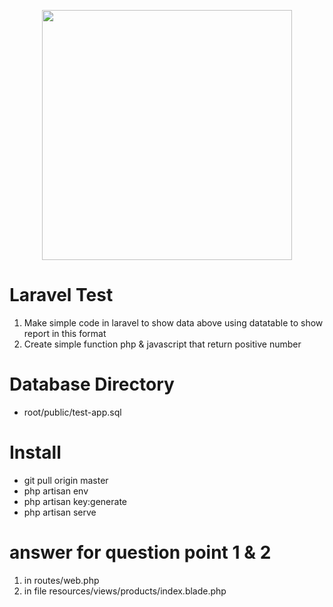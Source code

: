 <p align="center"><a href="https://laravel.com" target="_blank"><img src="https://raw.githubusercontent.com/laravel/art/master/logo-lockup/5%20SVG/2%20CMYK/1%20Full%20Color/laravel-logolockup-cmyk-red.svg" width="400"></a></p>

# Laravel Test

1. Make simple code in laravel to show data above using datatable to show report in this format
2. Create simple function php & javascript that return positive number


# Database Directory
- root/public/test-app.sql

# Install
- git pull origin master
- php artisan env
- php artisan key:generate
- php artisan serve



# answer for question point 1 & 2
1. in routes/web.php
2. in file resources/views/products/index.blade.php

